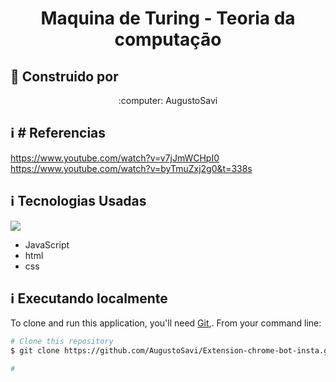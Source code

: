 <h1 align="center">
    Maquina de Turing - Teoria da computaçāo
</h1>

## :rocket: Construido por
<div align="center">
  :computer: AugustoSavi <br>
</div>

## :information_source:  # Referencias 
https://www.youtube.com/watch?v=v7jJmWCHpI0
https://www.youtube.com/watch?v=byTmuZxj2g0&t=338s

## :information_source:  Tecnologias Usadas
![](https://img.shields.io/github/issues/AugustoSavi/AugustoSavi.github.io.git)
* JavaScript
* html
* css

## :information_source: Executando localmente
To clone and run this application, you'll need [Git](https://git-scm.com),. From your command line:

```bash
# Clone this repository
$ git clone https://github.com/AugustoSavi/Extension-chrome-bot-insta.git

# 
```
